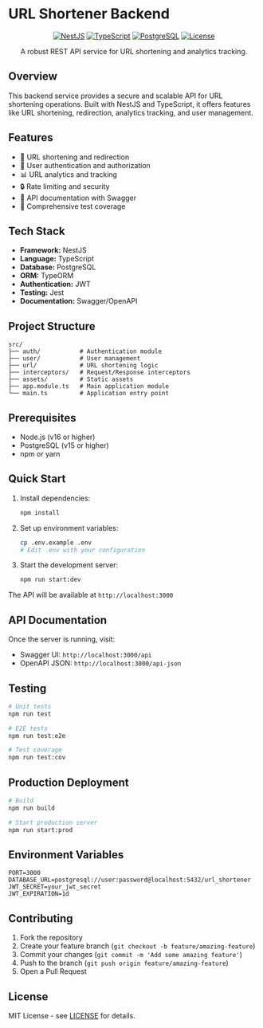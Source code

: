 # URL Shortener Backend

<div align="center">

[![NestJS](https://img.shields.io/badge/NestJS-10.0.0-red.svg)](https://nestjs.com/)
[![TypeScript](https://img.shields.io/badge/TypeScript-5.0-blue.svg)](https://www.typescriptlang.org/)
[![PostgreSQL](https://img.shields.io/badge/PostgreSQL-15.0-blue.svg)](https://www.postgresql.org/)
[![License](https://img.shields.io/badge/License-MIT-green.svg)](LICENSE)

A robust REST API service for URL shortening and analytics tracking.

</div>

## Overview

This backend service provides a secure and scalable API for URL shortening operations. Built with NestJS and TypeScript, it offers features like URL shortening, redirection, analytics tracking, and user management.

## Features

- 🔗 URL shortening and redirection
- 👤 User authentication and authorization
- 📊 URL analytics and tracking
- 🔒 Rate limiting and security
- 📝 API documentation with Swagger
- 🧪 Comprehensive test coverage

## Tech Stack

- **Framework:** NestJS
- **Language:** TypeScript
- **Database:** PostgreSQL
- **ORM:** TypeORM
- **Authentication:** JWT
- **Testing:** Jest
- **Documentation:** Swagger/OpenAPI

## Project Structure

```
src/
├── auth/           # Authentication module
├── user/           # User management
├── url/            # URL shortening logic
├── interceptors/   # Request/Response interceptors
├── assets/         # Static assets
├── app.module.ts   # Main application module
└── main.ts         # Application entry point
```

## Prerequisites

- Node.js (v16 or higher)
- PostgreSQL (v15 or higher)
- npm or yarn

## Quick Start

1. Install dependencies:

   ```bash
   npm install
   ```

2. Set up environment variables:

   ```bash
   cp .env.example .env
   # Edit .env with your configuration
   ```

3. Start the development server:
   ```bash
   npm run start:dev
   ```

The API will be available at `http://localhost:3000`

## API Documentation

Once the server is running, visit:

- Swagger UI: `http://localhost:3000/api`
- OpenAPI JSON: `http://localhost:3000/api-json`

## Testing

```bash
# Unit tests
npm run test

# E2E tests
npm run test:e2e

# Test coverage
npm run test:cov
```

## Production Deployment

```bash
# Build
npm run build

# Start production server
npm run start:prod
```

## Environment Variables

```env
PORT=3000
DATABASE_URL=postgresql://user:password@localhost:5432/url_shortener
JWT_SECRET=your_jwt_secret
JWT_EXPIRATION=1d
```

## Contributing

1. Fork the repository
2. Create your feature branch (`git checkout -b feature/amazing-feature`)
3. Commit your changes (`git commit -m 'Add some amazing feature'`)
4. Push to the branch (`git push origin feature/amazing-feature`)
5. Open a Pull Request

## License

MIT License - see [LICENSE](LICENSE) for details.

